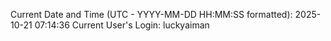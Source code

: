 Current Date and Time (UTC - YYYY-MM-DD HH:MM:SS formatted): 2025-10-21 07:14:36
Current User's Login: luckyaiman
